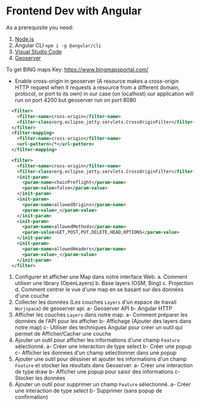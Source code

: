 # Frontend Dev with Angular

As a prerequisite you need:

1.  [Node.js](https://nodejs.org/en/)
2.  Angular CLI `npm i -g @angular/cli`
3.  [Visual Studio Code](https://code.visualstudio.com/)
4.  [Geoserver](https://geoserver.org/)

To get BING maps Key:
https://www.bingmapsportal.com/

- Enable cross-origin in geoserver (A resource makes a cross-origin HTTP request when it requests a resource from a different domain, protocol, or port to its own) in our case (on localhost) our application will run on port 4200 but geoserver run on port 8080

```xml
  <filter>
    <filter-name>cross-origin</filter-name>
    <filter-class>org.eclipse.jetty.servlets.CrossOriginFilter</filter-class>
  </filter>
  <filter-mapping>
    <filter-name>cross-origin</filter-name>
    <url-pattern>/*</url-pattern>
  </filter-mapping>

  <filter>
    <filter-name>cross-origin</filter-name>
    <filter-class>org.eclipse.jetty.servlets.CrossOriginFilter</filter-class>
    <init-param>
      <param-name>chainPreflight</param-name>
      <param-value>false</param-value>
    </init-param>
    <init-param>
      <param-name>allowedOrigins</param-name>
      <param-value>_</param-value>
    </init-param>
    <init-param>
      <param-name>allowedMethods</param-name>
      <param-value>GET,POST,PUT,DELETE,HEAD,OPTIONS</param-value>
    </init-param>
    <init-param>
      <param-name>allowedHeaders</param-name>
      <param-value>_</param-value>
    </init-param>
  </filter>
```

1. Configurer et afficher une Map dans notre interface Web.
  a. Comment utiliser une library (OpenLayers)
  b. Base layers (OSM, Bing)
  c. Projection
  d. Comment centrer le vue d'une map en se basant sur des données d'une couche
2. Collecter les données (Les couches `Layers` d'un espace de travail `Worjspace`) de geoserver api.
  a- Geoserver API
  b- Angular HTTP
3. Afficher les couches `Layers` dans notre map.
  a- Comment préparer les données de l'API pour les afficher
  b- Affichage (Ajouter des layers dans notre map)
  c- Utiliser des techniques Angular pour créer un outil qui permet de Afficher/Cacher une couche
4. Ajouter un outil pour afficher les informations d'une champ `Feature` sélectionné.
  a- Créer une interaction de type select
  b- Créer une popup
  c- Afficher les données d'un champ sélectionner dans une popup
5. Ajouter une outil pour déssiner et ajouter les informations d'un champ `Feature` et stocker les résultats dans Geoserver.
  a- Créer une interaction de type draw
  b- Afficher une popup pour saisir des informations
  c- Stocker les données
6. Ajouter un outil pour supprimer un champ `Feature` sélectionné.
  a- Créer une interaction de type select
  b- Supprimer (sans popup de confirmation)

